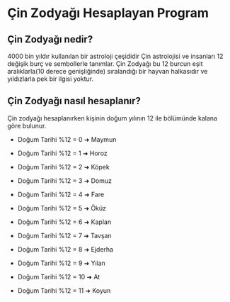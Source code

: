 # Çin Zodyağı Hesaplayan Program
## Çin Zodyağı nedir?

4000 bin yıldır kullanılan bir astroloji çeşididir Çin astrolojisi ve insanları 12 değişik burç ve sembollerle tanımlar. Çin Zodyağı bu 12 burcun eşit aralıklarla(10 derece genişliğinde) sıralandığı bir hayvan halkasıdır ve yıldızlarla pek bir ilgisi yoktur.

## Çin Zodyağı nasıl hesaplanır?

Çin zodyağı hesaplanırken kişinin doğum yılının 12 ile bölümünde kalana göre bulunur.

- Doğum Tarihi %12 = 0 ➜ Maymun


- Doğum Tarihi %12 = 1 ➜ Horoz


- Doğum Tarihi %12 = 2 ➜ Köpek


- Doğum Tarihi %12 = 3 ➜ Domuz


- Doğum Tarihi %12 = 4 ➜ Fare


- Doğum Tarihi %12 = 5 ➜ Öküz


- Doğum Tarihi %12 = 6 ➜ Kaplan


- Doğum Tarihi %12 = 7 ➜ Tavşan


- Doğum Tarihi %12 = 8 ➜ Ejderha


- Doğum Tarihi %12 = 9 ➜ Yılan


- Doğum Tarihi %12 = 10 ➜ At
 

- Doğum Tarihi %12 = 11 ➜ Koyun